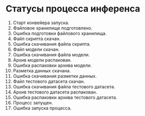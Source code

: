 # Статусы процесса инференса

1. Старт конвейера запуска.
1. Файловое хранилище подготовлено.
1. Ошибка подготовки файлового хранилища.
1. Файл скрипта скачан.
1. Ошибка скачивания файла скрипта.
1. Файл модели скачан.
1. Ошибка скачивания файла модели.
1. Архив модели распакован.
1. Ошибка распаковки архива модели.
1. Разметка данных скачана.
1. Ошибка скачивания разметки данных.
1. Файл тестового датасета скачан.
1. Ошибка скачивания файла тестового датасета.
1. Архив тестового датасета распакован.
1. Ошибка распаковки архива тестового датасета.
1. Процесс запущен.
1. Ошибка запуска процесса.

